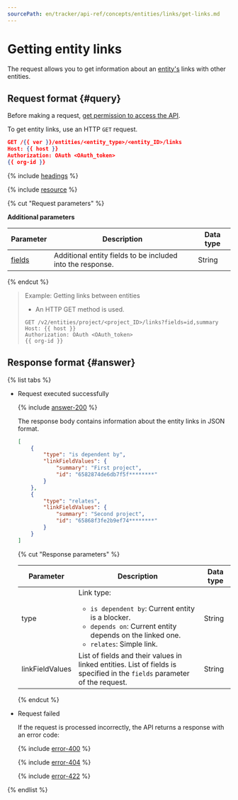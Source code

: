 ```yaml
---
sourcePath: en/tracker/api-ref/concepts/entities/links/get-links.md
---
```

# Getting entity links

The request allows you to get information about an [entity's](../about-entities.md) links with other entities.

## Request format {#query}

Before making a request, [get permission to access the API](../../access.md).

To get entity links, use an HTTP `GET` request.

```json
GET /{{ ver }}/entities/<entity_type>/<entity_ID>/links
Host: {{ host }}
Authorization: OAuth <OAuth_token>
{{ org-id }}
```

{% include [headings](../../../../_includes/tracker/api/headings.md) %}

{% include [resource](../../../../_includes/tracker/api/resource-entity.md) %}

{% cut "Request parameters" %}

**Additional parameters**

| Parameter | Description | Data type |
----- | ----- | -----
| [fields](../about-entities.md#query-params) | Additional entity fields to be included into the response. | String |

{% endcut %}

> Example: Getting links between entities
>
> - An HTTP GET method is used.
>
> ```
> GET /v2/entities/project/<project_ID>/links?fields=id,summary
> Host: {{ host }}
> Authorization: OAuth <OAuth_token>
> {{ org-id }}
> ```

## Response format {#answer}

{% list tabs %}

- Request executed successfully

   {% include [answer-200](../../../../_includes/tracker/api/answer-200.md) %}

   The response body contains information about the entity links in JSON format.

   ```json
   [
       {
           "type": "is dependent by",
           "linkFieldValues": {
               "summary": "First project",
               "id": "6582874de6db7f5f********"
           }
       },
       {
           "type": "relates",
           "linkFieldValues": {
               "summary": "Second project",
               "id": "65868f3fe2b9ef74********"
           }
       }
   ]
   ```

   {% cut "Response parameters" %}

   | Parameter | Description | Data type |
   -------- | -------- | ----------
   | type | Link type: <ul><li>`is dependent by`: Current entity is a blocker.</li><li>`depends on`: Current entity depends on the linked one.</li><li>`relates`: Simple link.</li></ul> | String |
   | linkFieldValues | List of fields and their values in linked entities. List of fields is specified in the `fields` parameter of the request. | String |

   {% endcut %}

- Request failed

   If the request is processed incorrectly, the API returns a response with an error code:

   {% include [error-400](../../../../_includes/tracker/api/answer-error-400.md) %}

   {% include [error-404](../../../../_includes/tracker/api/answer-error-404.md) %}

   {% include [error-422](../../../../_includes/tracker/api/answer-error-422.md) %}

{% endlist %}
